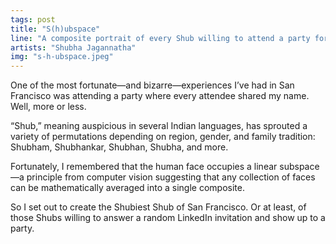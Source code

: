 ```yaml
---
tags: post
title: "S(h)ubspace"
line: "A composite portrait of every Shub willing to attend a party for Shubs."
artists: "Shubha Jagannatha"
img: "s-h-ubspace.jpeg"
---
```


One of the most fortunate—and bizarre—experiences I’ve had in San Francisco was attending a party where every attendee shared my name. Well, more or less.

“Shub,” meaning auspicious in several Indian languages, has sprouted a variety of permutations depending on region, gender, and family tradition: Shubham, Shubhankar, Shubhan, Shubha, and more.

Fortunately, I remembered that the human face occupies a linear subspace—a principle from computer vision suggesting that any collection of faces can be mathematically averaged into a single composite.

So I set out to create the Shubiest Shub of San Francisco. Or at least, of those Shubs willing to answer a random LinkedIn invitation and show up to a party.